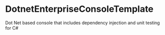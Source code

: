# DotnetEnterpriseConsoleTemplate
Dot Net based console that includes dependency injection and unit testing for C#
